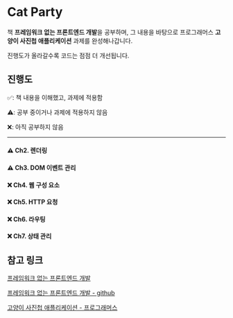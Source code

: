 # Cat Party

책 **프레임워크 없는 프론트엔드 개발**을 공부하며, 그 내용을 바탕으로 프로그래머스 **고양이 사진첩 애플리케이션** 과제를 완성해나갑니다.

진행도가 올라갈수록 코드는 점점 더 개선됩니다.


## 진행도
✅: 책 내용을 이해했고, 과제에 적용함

⚠️: 공부 중이거나 과제에 적용하지 않음

❌: 아직 공부하지 않음

---

#### ⚠️ Ch2. 렌더링 

#### ⚠️ Ch3. DOM 이벤트 관리 

#### ❌ Ch4. 웹 구성 요소

#### ❌ Ch5. HTTP 요청

#### ❌ Ch6. 라우팅

#### ❌ Ch7. 상태 관리

## 참고 링크
[프레임워크 없는 프론트엔드 개발](http://www.acornpub.co.kr/book/frameworkless-front-end#toc)

[프레임워크 없는 프론트엔드 개발 - github](https://github.com/Apress/frameworkless-front-end-development)

[고양이 사진첩 애플리케이션 - 프로그래머스](https://programmers.co.kr/skill_check_assignments/100)

